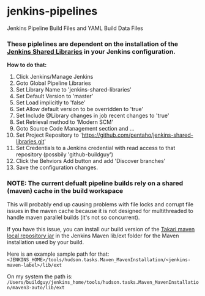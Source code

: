 # jenkins-pipelines
Jenkins Pipeline Build Files and YAML Build Data Files

### These piplelines are dependent on the installation of the [Jenkins Shared Libraries](https://github.com/pentaho/jenkins-shared-libraries) in your Jenkins configuration.

**How to do that:**
1. Click Jenkins/Manage Jenkins
2. Goto Global Pipeline Libraries
3. Set Library Name to 'jenkins-shared-libraries'
4. Set Default Version to 'master'
5. Set Load implicitly to 'false'
6. Set Allow default version to be overridden to 'true'
7. Set Include @Library changes in job recent changes to 'true'
8. Set Retrieval method to 'Modern SCM'
9. Goto Source Code Management section and ...
10. Set Project Repository to 'https://github.com/pentaho/jenkins-shared-libraries.git'
11. Set Credentials to a Jenkins credential with read access to that repository (possbily 'github-buildguy')
12. Click the Behviors Add button and add 'Discover branches'
13. Save the configuration changes.

### NOTE: The current defualt pipeline builds rely on a shared (maven) cache in the build workspace
This will probably end up causing problems with file locks and corrupt file issues in the maven cache because it is not designed for multithreaded to handle maven parallel builds (it's not so concurrent).

If you have this issue, you can install our build version of the [Takari maven local repository jar](http://nexus.pentaho.org/content/groups/omni/org/hitachi/aether/takari-local-repository/0.12.0/takari-local-repository-0.12.0.jar) in the Jenkins Maven lib/ext folder for the Maven installation used by your build. 

Here is an example sample path for that: 
`<JENKINS_HOME>/tools/hudson.tasks.Maven_MavenInstallation/<jenkins-maven-label>/lib/ext`

On my system the path is:
`/Users/buildguy/jenkins_home/tools/hudson.tasks.Maven_MavenInstallation/maven3-auto/lib/ext`



